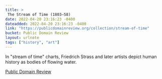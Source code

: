 ```yaml
---
title: > 
 The Stream of Time (1803–58)
date: 2022-04-20 23:16:23 -0400
dateadded: 2022-04-20 23:16:23 -0400
link: "https://publicdomainreview.org/collection/stream-of-time"
bucket: Public Domain Review
layout: urlnote
tags: ["history", "art"]
--- 
```

In "stream of time" charts, Friedrich Strass and later artists depict human history as bodies of flowing water. 
 <!-- end excerpt --> 
<div class='bucket'><a class='internal-link' href='/buckets/public-domain-review'>Public Domain Review</a></div> 
